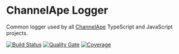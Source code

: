 # ChannelApe Logger
Common logger used by all [ChannelApe](https://channelape.com) TypeScript and JavaScript projects.

[![Build Status](https://travis-ci.org/ChannelApe/channelape-typescript-logger.svg?branch=master)](https://travis-ci.org/ChannelApe/channelape-typescript-logger)  [![Quality Gate](https://sonarcloud.io/api/project_badges/measure?project=channelape-typescript-logger&metric=alert_status)](https://sonarcloud.io/dashboard?id=channelape-typescript-logger) [![Coverage](https://sonarcloud.io/api/project_badges/measure?project=channelape-typescript-logger&metric=coverage)](https://sonarcloud.io/dashboard?id=channelape-typescript-logger)
